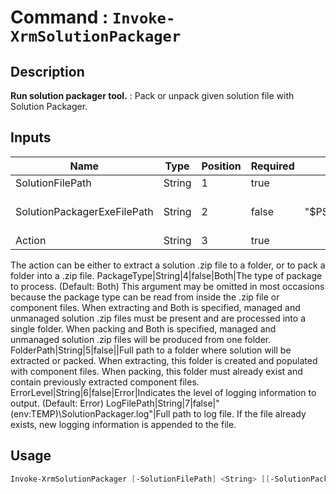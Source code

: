 # Command : `Invoke-XrmSolutionPackager` 

## Description

**Run solution packager tool.** : Pack or unpack given solution file with Solution Packager.

## Inputs

Name|Type|Position|Required|Default|Description
----|----|--------|--------|-------|-----------
SolutionFilePath|String|1|true||Full path to solution file (.zip).
SolutionPackagerExeFilePath|String|2|false|"$PSScriptRoot\..\Assemblies\SolutionPackager.exe"|Full path to solution packager executable. (Default : $PSScriptRoot\bin\SolutionPackager.exe)
Action|String|3|true||The action to perform.
The action can be either to extract a solution .zip file to a folder, or to pack a folder into a .zip file.
PackageType|String|4|false|Both|The type of package to process. (Default: Both)
This argument may be omitted in most occasions because the package type can be read from inside the .zip file or component files. 
When extracting and Both is specified, managed and unmanaged solution .zip files must be present and are processed into a single folder. 
When packing and Both is specified, managed and unmanaged solution .zip files will be produced from one folder.
FolderPath|String|5|false||Full path to a folder where solution will be extracted or packed. 
When extracting, this folder is created and populated with component files. 
When packing, this folder must already exist and contain previously extracted component files.
ErrorLevel|String|6|false|Error|Indicates the level of logging information to output. (Default: Error)
LogFilePath|String|7|false|"$($env:TEMP)\SolutionPackager.log"|Full path to log file. If the file already exists, new logging information is appended to the file.


## Usage

```Powershell 
Invoke-XrmSolutionPackager [-SolutionFilePath] <String> [[-SolutionPackagerExeFilePath] <String>] [-Action] <String> [[-PackageType] <String>] [[-FolderPath] <String>] [[-ErrorLevel] <String>] [[-LogFilePath] <String>] [<CommonParameters>]
``` 


